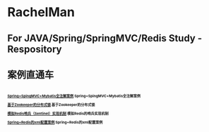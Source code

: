 # RachelMan
<h2>For JAVA/Spring/SpringMVC/Redis Study -Respository </h2>

<h2>案例直通车<h2>
<div style="font-size:8px;line-height: 150%">
    <p><a href="https://github.com/ruizhangtwite/RachelMan/tree/master/AnnotationConfigLession">Spring+SpingMVC+Mybatis全注解案例<a>&nbsp;Spring+SpingMVC+Mybatis全注解案例</p>
    
   <p><a href="https://github.com/ruizhangtwite/RachelMan/tree/master/DistributeLock">基于Zookeeper的分布式锁</a>&nbsp;基于Zookeeper的分布式锁</p>
    
   <p><a href="https://github.com/ruizhangtwite/RachelMan/tree/master/MyRedisClient">模拟Redis哨兵（Sentinel）实现机制<a>&nbsp;模拟Redis的哨兵实现机制</p>
    
   <p><a href="https://github.com/ruizhangtwite/RachelMan/tree/master/SpringRedisDemo">Spring+Redis的xml配置案例</a>&nbsp;Spring+Redis的xml配置案例</p>
    
</div>
